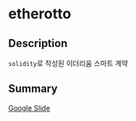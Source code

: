 # etherotto

## Description
`solidity`로 작성된 이더리움 스마트 계약

## Summary
[Google Slide](https://docs.google.com/presentation/d/1w-Sxz0QYogFMWx23llyn5-Agga5l8-h2phEWBZN0-BI/edit?usp=sharing)